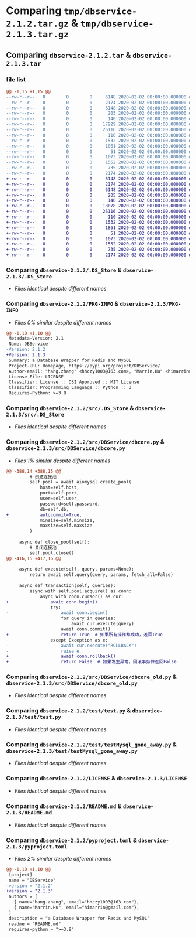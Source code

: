 # Comparing `tmp/dbservice-2.1.2.tar.gz` & `tmp/dbservice-2.1.3.tar.gz`

## Comparing `dbservice-2.1.2.tar` & `dbservice-2.1.3.tar`

### file list

```diff
@@ -1,15 +1,15 @@
--rw-r--r--   0        0        0     6148 2020-02-02 00:00:00.000000 dbservice-2.1.2/.DS_Store
--rw-r--r--   0        0        0     2174 2020-02-02 00:00:00.000000 dbservice-2.1.2/PKG-INFO
--rw-r--r--   0        0        0     6148 2020-02-02 00:00:00.000000 dbservice-2.1.2/src/.DS_Store
--rw-r--r--   0        0        0      205 2020-02-02 00:00:00.000000 dbservice-2.1.2/src/__init__.py
--rw-r--r--   0        0        0      140 2020-02-02 00:00:00.000000 dbservice-2.1.2/src/DBService/__init__.py
--rw-r--r--   0        0        0    17929 2020-02-02 00:00:00.000000 dbservice-2.1.2/src/DBService/dbcore.py
--rw-r--r--   0        0        0    26116 2020-02-02 00:00:00.000000 dbservice-2.1.2/src/DBService/dbcore_old.py
--rw-r--r--   0        0        0      110 2020-02-02 00:00:00.000000 dbservice-2.1.2/test/__init__.py
--rw-r--r--   0        0        0     1532 2020-02-02 00:00:00.000000 dbservice-2.1.2/test/test.py
--rw-r--r--   0        0        0     1861 2020-02-02 00:00:00.000000 dbservice-2.1.2/test/testMysql_gone_away.py
--rw-r--r--   0        0        0       51 2020-02-02 00:00:00.000000 dbservice-2.1.2/.gitignore
--rw-r--r--   0        0        0     1073 2020-02-02 00:00:00.000000 dbservice-2.1.2/LICENSE
--rw-r--r--   0        0        0     1552 2020-02-02 00:00:00.000000 dbservice-2.1.2/README.md
--rw-r--r--   0        0        0      735 2020-02-02 00:00:00.000000 dbservice-2.1.2/pyproject.toml
--rw-r--r--   0        0        0     2174 2020-02-02 00:00:00.000000 dbservice-2.1.2/PKG-INFO
+-rw-r--r--   0        0        0     6148 2020-02-02 00:00:00.000000 dbservice-2.1.3/.DS_Store
+-rw-r--r--   0        0        0     2174 2020-02-02 00:00:00.000000 dbservice-2.1.3/PKG-INFO
+-rw-r--r--   0        0        0     6148 2020-02-02 00:00:00.000000 dbservice-2.1.3/src/.DS_Store
+-rw-r--r--   0        0        0      205 2020-02-02 00:00:00.000000 dbservice-2.1.3/src/__init__.py
+-rw-r--r--   0        0        0      140 2020-02-02 00:00:00.000000 dbservice-2.1.3/src/DBService/__init__.py
+-rw-r--r--   0        0        0    18078 2020-02-02 00:00:00.000000 dbservice-2.1.3/src/DBService/dbcore.py
+-rw-r--r--   0        0        0    26116 2020-02-02 00:00:00.000000 dbservice-2.1.3/src/DBService/dbcore_old.py
+-rw-r--r--   0        0        0      110 2020-02-02 00:00:00.000000 dbservice-2.1.3/test/__init__.py
+-rw-r--r--   0        0        0     1532 2020-02-02 00:00:00.000000 dbservice-2.1.3/test/test.py
+-rw-r--r--   0        0        0     1861 2020-02-02 00:00:00.000000 dbservice-2.1.3/test/testMysql_gone_away.py
+-rw-r--r--   0        0        0       51 2020-02-02 00:00:00.000000 dbservice-2.1.3/.gitignore
+-rw-r--r--   0        0        0     1073 2020-02-02 00:00:00.000000 dbservice-2.1.3/LICENSE
+-rw-r--r--   0        0        0     1552 2020-02-02 00:00:00.000000 dbservice-2.1.3/README.md
+-rw-r--r--   0        0        0      735 2020-02-02 00:00:00.000000 dbservice-2.1.3/pyproject.toml
+-rw-r--r--   0        0        0     2174 2020-02-02 00:00:00.000000 dbservice-2.1.3/PKG-INFO
```

### Comparing `dbservice-2.1.2/.DS_Store` & `dbservice-2.1.3/.DS_Store`

 * *Files identical despite different names*

### Comparing `dbservice-2.1.2/PKG-INFO` & `dbservice-2.1.3/PKG-INFO`

 * *Files 0% similar despite different names*

```diff
@@ -1,10 +1,10 @@
 Metadata-Version: 2.1
 Name: DBService
-Version: 2.1.2
+Version: 2.1.3
 Summary: a Database Wrapper for Redis and MySQL
 Project-URL: Homepage, https://pypi.org/project/DBService/
 Author-email: "hang.zhang" <hhczy1003@163.com>, "Marrin.Hu" <himarrin@gmail.com>
 License-File: LICENSE
 Classifier: License :: OSI Approved :: MIT License
 Classifier: Programming Language :: Python :: 3
 Requires-Python: >=3.8
```

### Comparing `dbservice-2.1.2/src/.DS_Store` & `dbservice-2.1.3/src/.DS_Store`

 * *Files identical despite different names*

### Comparing `dbservice-2.1.2/src/DBService/dbcore.py` & `dbservice-2.1.3/src/DBService/dbcore.py`

 * *Files 1% similar despite different names*

```diff
@@ -388,14 +388,15 @@
         # 创建连接池
         self.pool = await aiomysql.create_pool(
             host=self.host,
             port=self.port,
             user=self.user,
             password=self.password,
             db=self.db,
+            autocommit=True,
             minsize=self.minsize,
             maxsize=self.maxsize
         )
 
     async def close_pool(self):
         # 关闭连接池
         self.pool.close()
@@ -416,15 +417,16 @@
 
     async def execute(self, query, params=None):
         return await self.query(query, params, fetch_all=False)
 
     async def transaction(self, queries):
         async with self.pool.acquire() as conn:
             async with conn.cursor() as cur:
+                await conn.begin()
                 try:
-                    await conn.begin()
                     for query in queries:
                         await cur.execute(query)
                     await conn.commit()
+                    return True  # 如果所有操作都成功，返回True
                 except Exception as e:
-                    await cur.execute("ROLLBACK")
-                    raise e
+                    await conn.rollback()
+                    return False  # 如果发生异常，回滚事务并返回False
```

### Comparing `dbservice-2.1.2/src/DBService/dbcore_old.py` & `dbservice-2.1.3/src/DBService/dbcore_old.py`

 * *Files identical despite different names*

### Comparing `dbservice-2.1.2/test/test.py` & `dbservice-2.1.3/test/test.py`

 * *Files identical despite different names*

### Comparing `dbservice-2.1.2/test/testMysql_gone_away.py` & `dbservice-2.1.3/test/testMysql_gone_away.py`

 * *Files identical despite different names*

### Comparing `dbservice-2.1.2/LICENSE` & `dbservice-2.1.3/LICENSE`

 * *Files identical despite different names*

### Comparing `dbservice-2.1.2/README.md` & `dbservice-2.1.3/README.md`

 * *Files identical despite different names*

### Comparing `dbservice-2.1.2/pyproject.toml` & `dbservice-2.1.3/pyproject.toml`

 * *Files 2% similar despite different names*

```diff
@@ -1,10 +1,10 @@
 [project]
 name = "DBService"
-version = "2.1.2"
+version = "2.1.3"
 authors = [
   { name="hang.zhang", email="hhczy1003@163.com"},
   { name="Marrin.Hu", email="himarrin@gmail.com"},
 ]
 description = "a Database Wrapper for Redis and MySQL"
 readme = "README.md"
 requires-python = ">=3.8"
```

